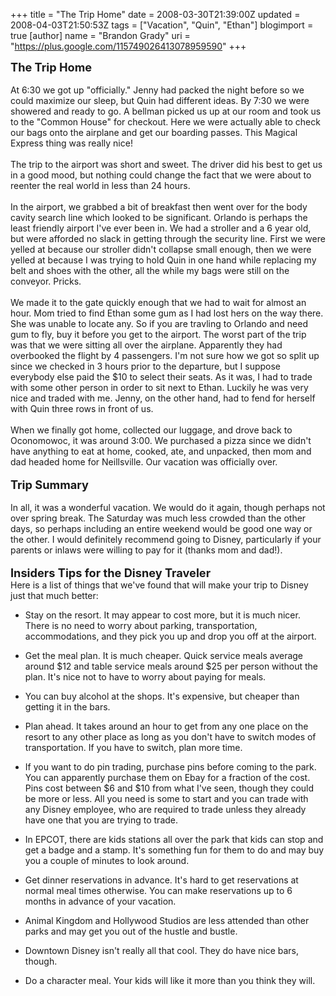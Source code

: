 +++
title = "The Trip Home"
date = 2008-03-30T21:39:00Z
updated = 2008-04-03T21:50:53Z
tags = ["Vacation", "Quin", "Ethan"]
blogimport = true 
[author]
	name = "Brandon Grady"
	uri = "https://plus.google.com/115749026413078959590"
+++

<span style="font-size:130%;"><span style="font-weight: bold;">The Trip Home</span></span><br /><br />At 6:30 we got up "officially."  Jenny had packed the night before so we could maximize our sleep, but Quin had different ideas.  By 7:30 we were showered and ready to go.  A bellman picked us up at our room and took us to the "Common House" for checkout.  Here we were actually able to check our bags onto the airplane and get our boarding passes.  This Magical Express thing was really nice!<br /><br />The trip to the airport was short and sweet.  The driver did his best to get us in a good mood, but nothing could change the fact that we were about to reenter the real world in less than 24 hours.<br /><br />In the airport, we grabbed a bit of breakfast then went over for the body cavity search line which looked to be significant.  Orlando is perhaps the least friendly airport I've ever been in.  We had a stroller and a 6 year old, but were afforded no slack in getting through the security line.  First we were yelled at because our stroller didn't collapse small enough, then we were yelled at because I was trying to hold Quin in one hand while replacing my belt and shoes with the other, all the while my bags were still on the conveyor.  Pricks.<br /><br />We made it to the gate quickly enough that we had to wait for almost an hour.  Mom tried to find Ethan some gum as I had lost hers on the way there.  She was unable to locate any.  So if you are travling to Orlando and need gum to fly, buy it before you get to the airport.  The worst part of the trip was that we were sitting all over the airplane.  Apparently they had overbooked the flight by 4 passengers.  I'm not sure how we got so split up since we checked in 3 hours prior to the departure, but I suppose everybody else paid the $10 to select their seats.  As it was, I had to trade with some other person in order to sit next to Ethan.  Luckily he was very nice and traded with me.  Jenny, on the other hand, had to fend for herself with Quin three rows in front of us.<br /><br />When we finally got home, collected our luggage, and drove back to Oconomowoc, it was around 3:00.  We purchased a pizza since we didn't have anything to eat at home, cooked, ate, and unpacked, then mom and dad headed home for Neillsville.  Our vacation was officially over.<br /><br /><span style="font-size:130%;"><span style="font-weight: bold;">Trip Summary</span></span><br /><br />In all, it was a wonderful vacation.  We would do it again, though perhaps not over spring break.  The Saturday was much less crowded than the other days, so perhaps including an entire weekend would be good one way or the other.  I would definitely recommend going to Disney, particularly if your parents or inlaws were willing to pay for it (thanks mom and dad!).<br /><br /><span style="font-weight: bold;"><span style="font-size:130%;">Insiders Tips for the Disney Traveler</span><span style="font-weight: bold;"><br /></span></span>Here is a list of things that we've found that will make your trip to Disney just that much better: <ul><li><p>Stay on the resort.  It may appear to cost more, but it is  much nicer.  There is no need to worry about parking, transportation, accommodations, and they pick you up and drop you off at the airport.<br /></p>  </li><li><p>Get the meal plan.  It is much cheaper.  Quick service meals  average around $12 and table service meals around $25 per person  without the plan.  It's nice not to have to worry about paying for  meals.</p>  </li><li><p>You can buy alcohol at the shops.   It's expensive, but  cheaper than getting it in the bars.</p>  </li><li><p>Plan ahead.  It takes around an hour to get from any one  place on the resort to any other place as long as you don't have to  switch modes of transportation.  If you have to switch, plan more  time.</p>  </li><li><p>If you want to do pin trading, purchase pins before coming to  the park.  You can apparently purchase them on Ebay for a fraction  of the cost.  Pins cost between $6 and $10 from what I've seen,  though they could be more or less.  All you need is some to start  and you can trade with any Disney employee, who are required to  trade unless they already have one that you are trying to trade.</p>  </li><li><p>In EPCOT, there are kids stations all over the park that kids  can stop and get a badge and a stamp.   It's something fun for them  to do and may buy you a couple of minutes to look around.</p>  </li><li><p>Get dinner reservations in advance.   It's hard to get reservations  at normal meal times otherwise.  You can make reservations up to 6 months in advance of your vacation.<br /></p>  </li><li><p>Animal Kingdom and Hollywood Studios are less attended than  other parks and may get you out of the hustle and bustle.</p>  </li><li><p>Downtown Disney isn't really all that cool.  They do have  nice bars, though.</p>  </li><li><p>Do a character meal.  Your kids will like it more than you  think they will.</p> </li></ul>

